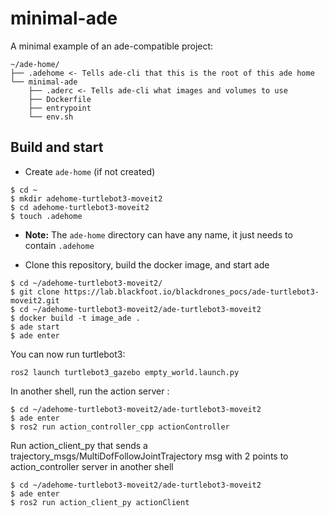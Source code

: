# minimal-ade

A minimal example of an ade-compatible project:

```
~/ade-home/
├── .adehome <- Tells ade-cli that this is the root of this ade home
└── minimal-ade
    ├── .aderc <- Tells ade-cli what images and volumes to use
    ├── Dockerfile
    ├── entrypoint
    └── env.sh
```

## Build and start

- Create `ade-home` (if not created)
```
$ cd ~
$ mkdir adehome-turtlebot3-moveit2
$ cd adehome-turtlebot3-moveit2
$ touch .adehome
```
- **Note:** The `ade-home` directory can have any name, it just needs to contain `.adehome`

- Clone this repository, build the docker image, and start ade
```
$ cd ~/adehome-turtlebot3-moveit2/
$ git clone https://lab.blackfoot.io/blackdrones_pocs/ade-turtlebot3-moveit2.git
$ cd ~/adehome-turtlebot3-moveit2/ade-turtlebot3-moveit2
$ docker build -t image_ade .
$ ade start
$ ade enter
```
You can now run turtlebot3:

```shell
ros2 launch turtlebot3_gazebo empty_world.launch.py
```
In another shell, run the action server :
```shell
$ cd ~/adehome-turtlebot3-moveit2/ade-turtlebot3-moveit2
$ ade enter
$ ros2 run action_controller_cpp actionController
```
Run action_client_py that sends a trajectory_msgs/MultiDofFollowJointTrajectory msg with 2 points to action_controller server in another shell
```shell
$ cd ~/adehome-turtlebot3-moveit2/ade-turtlebot3-moveit2
$ ade enter
$ ros2 run action_client_py actionClient
```


